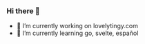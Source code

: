 ### Hi there 👋

- 🔭 I’m currently working on lovelytingy.com
- 🌱 I’m currently learning go, svelte, español
<!-- - 👯 I’m looking to collaborate on ...
- 🤔 I’m looking for help with ...
- 💬 Ask me about ...
- 📫 How to reach me: ...
- 😄 Pronouns: ...
- ⚡ Fun fact: ... -->
